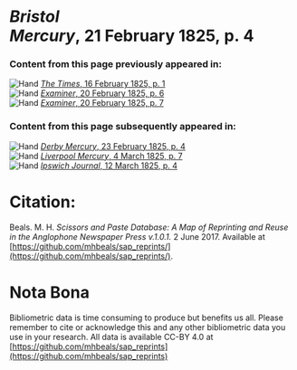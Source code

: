 # *Bristol Mercury*, 21 February 1825, p. 4  
  
### Content from this page previously appeared in:  
![Hand](http://scissorsandpaste.net/wp-content/uploads/2017/06/smallhandpointer.png) [*The Times*, 16 February 1825, p. 1](https://mhbeals.github.io/sap_html/The-Times/The-Times-16-February-1825-p-1)  
![Hand](http://scissorsandpaste.net/wp-content/uploads/2017/06/smallhandpointer.png) [*Examiner*, 20 February 1825, p. 6](https://mhbeals.github.io/sap_html/Examiner/Examiner-20-February-1825-p-6)  
![Hand](http://scissorsandpaste.net/wp-content/uploads/2017/06/smallhandpointer.png) [*Examiner*, 20 February 1825, p. 7](https://mhbeals.github.io/sap_html/Examiner/Examiner-20-February-1825-p-7)  
  
### Content from this page subsequently appeared in:  
![Hand](http://scissorsandpaste.net/wp-content/uploads/2017/06/smallhandpointer.png) [*Derby Mercury*, 23 February 1825, p. 4](https://mhbeals.github.io/sap_html/Derby-Mercury/Derby-Mercury-23-February-1825-p-4)  
![Hand](http://scissorsandpaste.net/wp-content/uploads/2017/06/smallhandpointer.png) [*Liverpool Mercury*, 4 March 1825, p. 7](https://mhbeals.github.io/sap_html/Liverpool-Mercury/Liverpool-Mercury-4-March-1825-p-7)  
![Hand](http://scissorsandpaste.net/wp-content/uploads/2017/06/smallhandpointer.png) [*Ipswich Journal*, 12 March 1825, p. 4](https://mhbeals.github.io/sap_html/Ipswich-Journal/Ipswich-Journal-12-March-1825-p-4)  


# Citation: 

Beals. M. H. *Scissors and Paste Database: A Map of Reprinting and Reuse in the Anglophone Newspaper Press v.1.0.1.* 2 June 2017. Available at [https://github.com/mhbeals/sap_reprints/](https://github.com/mhbeals/sap_reprints/). 

# Nota Bona

Bibliometric data is time consuming to produce but benefits us all. Please remember to cite or acknowledge this and any other bibliometric data you use in your research. All data is available CC-BY 4.0 at [https://github.com/mhbeals/sap_reprints](https://github.com/mhbeals/sap_reprints)